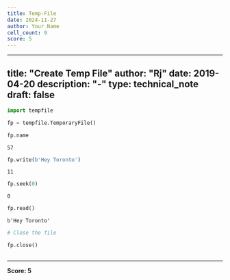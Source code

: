 ```yaml
---
title: Temp-File
date: 2024-11-27
author: Your Name
cell_count: 9
score: 5
---
```


---
title: "Create Temp File"
author: "Rj"
date: 2019-04-20
description: "-"
type: technical_note
draft: false
---

```python
import tempfile
```


```python
fp = tempfile.TemporaryFile()
```


```python
fp.name
```




    57




```python
fp.write(b'Hey Toronto')
```




    11




```python
fp.seek(0)
```




    0




```python
fp.read()
```




    b'Hey Toronto'




```python
# Close the file

fp.close()
```


```python

```


---
**Score: 5**